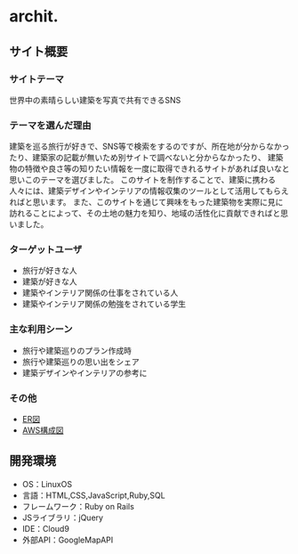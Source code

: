 
# archit.
## サイト概要
### サイトテーマ
世界中の素晴らしい建築を写真で共有できるSNS

### テーマを選んだ理由
建築を巡る旅行が好きで、SNS等で検索をするのですが、所在地が分からなかったり、建築家の記載が無いため別サイトで調べないと分からなかったり、
建築物の特徴や良さ等の知りたい情報を一度に取得できれるサイトがあれば良いなと思いこのテーマを選びました。
このサイトを制作することで、建築に携わる人々には、建築デザインやインテリアの情報収集のツールとして活用してもらえればと思います。
また、このサイトを通じて興味をもった建築物を実際に見に訪れることによって、その土地の魅力を知り、地域の活性化に貢献できればと思いました。

### ターゲットユーザ
- 旅行が好きな人
- 建築が好きな人
- 建築やインテリア関係の仕事をされている人
- 建築やインテリア関係の勉強をされている学生

### 主な利用シーン
- 旅行や建築巡りのプラン作成時
- 旅行や建築巡りの思い出をシェア
- 建築デザインやインテリアの参考に

### その他
- [ER図](https://drive.google.com/file/d/1o12XrIo-ZuC_CT9ZfsNfAB7hofvLDN8s/view?usp=sharing)
- [AWS構成図]()


## 開発環境
- OS：LinuxOS
- 言語：HTML,CSS,JavaScript,Ruby,SQL
- フレームワーク：Ruby on Rails
- JSライブラリ：jQuery
- IDE：Cloud9
- 外部API：GoogleMapAPI